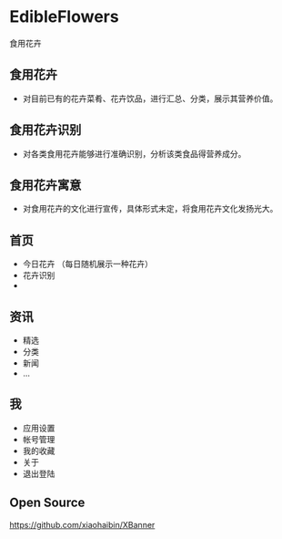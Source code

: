 # EdibleFlowers
食用花卉

## 食用花卉
- 对目前已有的花卉菜肴、花卉饮品，进行汇总、分类，展示其营养价值。

## 食用花卉识别
- 对各类食用花卉能够进行准确识别，分析该类食品得营养成分。

## 食用花卉寓意
- 对食用花卉的文化进行宣传，具体形式未定，将食用花卉文化发扬光大。


## 首页

- 今日花卉 （每日随机展示一种花卉）
- 花卉识别
- 

## 资讯

- 精选
- 分类
- 新闻
- ...

## 我

- 应用设置
- 帐号管理
- 我的收藏
- 关于
- 退出登陆

## Open Source

https://github.com/xiaohaibin/XBanner
